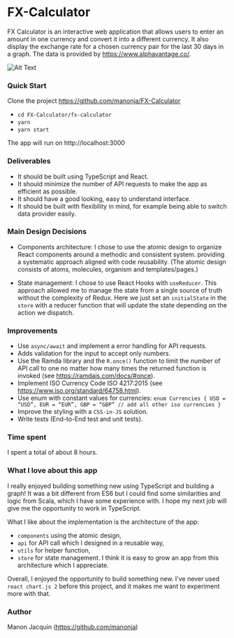 # FX-Calculator

FX Calculator is an interactive web application that allows users to enter an amount in one currency and convert it into a different currency. It also display the exchange rate for a chosen currency pair for the last 30 days in a graph. The data is provided by
https://www.alphavantage.co/.

![Alt Text](https://media.giphy.com/media/gQdejV5BBChHi/giphy.gif)


### Quick Start
Clone the project https://github.com/manonja/FX-Calculator

- `cd FX-Calculator/fx-calculator`
-  `yarn`
- `yarn start`

The app will run on http://localhost:3000

### Deliverables
- It should be built using TypeScript and React. 
- It should minimize the number of API requests to make the app as efficient as possible.
- It should have a good looking, easy to understand interface. 
- It should be built with flexibility in mind, for example being able to switch data provider easily.

### Main Design Decisions
- Components architecture: I chose to use the atomic design to organize React components around a methodic and consistent system. providing a systematic approach aligned with code reusability. (The atomic design consists of atoms, molecules, organism and templates/pages.)

- State management: I chose to use React Hooks with `useReducer`. This approach allowed me to manage the state from a single source of truth without the complexity of Redux. Here we just set an `initialState` in the `store` with a reducer function that will update the state depending on the action we dispatch.

### Improvements
- Use `async/await` and implement a error handling for API requests.
- Adds validation for the input to accept only numbers. 
- Use the Ramda library and the `R.once()` function to limit the number of API call to one no matter how many times the returned function is invoked (see https://ramdajs.com/docs/#once).
- Implement ISO Currency Code ISO 4217:2015 (see https://www.iso.org/standard/64758.html).
- Use enum with constant values for currencies: 
  `enum Currencies { USD = “USD”, EUR = “EUR”, GBP = “GBP” // add all other iso currencies }`
- Improve the styling with a `CSS-in-JS` solution.
- Write tests (End-to-End test and unit tests).

### Time spent
I spent a total of about 8 hours. 

### What I love about this app
I really enjoyed building something new using TypeScript and building a graph! It was a bit different from ES6 but I could find some similarities and logic from Scala, which I have some experience with. I hope my next job will give me the opportunity to work in TypeScript.

What I like about the implementation is the architecture of the app:
- `components` using the atomic design, 
- `api` for API call which I designed in a reusable way,
- `utils` for helper function,
- `store` for state management. 
I think it is easy to grow an app from this architecture which I appreciate.

Overall, I enjoyed the opportunity to build something new. I've never used `react chart.js 2` before this project, and it makes me want to experiment more with that. 

### Author
Manon Jacquin (https://github.com/manonja)
